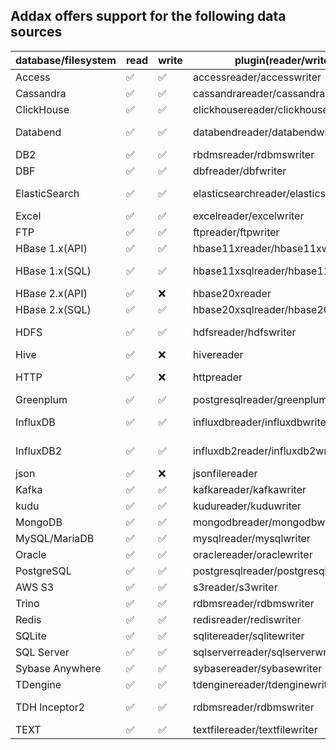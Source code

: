 ## Addax offers support for the following data sources

| database/filesystem | read | write | plugin(reader/writer)                   | memo                            |
|---------------------|------|-------|-----------------------------------------|---------------------------------|
| Access              | :white_check_mark:    | :white_check_mark:     | accessreader/accesswriter               | suuport [Access][9]             |
| Cassandra           | :white_check_mark:    | :white_check_mark:     | cassandrareader/cassandrawriter         |                                 |
| ClickHouse          | :white_check_mark:    | :white_check_mark:     | clickhousereader/clickhousewriter       |                                 |
| Databend            | :white_check_mark:    | :white_check_mark:     | databendreader/databendwriter           | support [Databend][8]           |
| DB2                 | :white_check_mark:    | :white_check_mark:     | rbdmsreader/rdbmswriter                 | not fully tested                |
| DBF                 | :white_check_mark:    | :white_check_mark:     | dbfreader/dbfwriter                     |                                 |
| ElasticSearch       | :white_check_mark:    | :white_check_mark:     | elasticsearchreader/elasticsearchwriter | originally from [@Kestrong][1]  |
| Excel               | :white_check_mark:    | :white_check_mark:     | excelreader/excelwriter                 |                                 |
| FTP                 | :white_check_mark:    | :white_check_mark:     | ftpreader/ftpwriter                     |                                 |
| HBase 1.x(API)      | :white_check_mark:    | :white_check_mark:     | hbase11xreader/hbase11xwriter           | use HBASE API                   |
| HBase 1.x(SQL)      | :white_check_mark:    | :white_check_mark:     | hbase11xsqlreader/hbase11xsqlwriter     | use Phoenix[Phoenix][2]         |
| HBase 2.x(API)      | :white_check_mark:    | :x:     | hbase20xreader                          | use HBase API                   |
| HBase 2.x(SQL)      | :white_check_mark:    | :white_check_mark:     | hbase20xsqlreader/hbase20xsqlwriter     | via [Phoenix][2]                |
| HDFS                | :white_check_mark:    | :white_check_mark:     | hdfsreader/hdfswriter                   | support HDFS 2.0 or later       |
| Hive                | :white_check_mark:    | :x:     | hivereader                              |                                 |
| HTTP                | :white_check_mark:    | :x:     | httpreader                              | support RestFul API             |
| Greenplum           | :white_check_mark:    | :white_check_mark:     | postgresqlreader/greenplumwriter        |                                 |
| InfluxDB            | :white_check_mark:    | :white_check_mark:     | influxdbreader/influxdbwriter           | ONLY support InfluxDB 1.x       |
| InfluxDB2           | :white_check_mark:    | :white_check_mark:     | influxdb2reader/influxdb2writer         | ONLY InfluxDB 2.0 or later      |
| json                | :white_check_mark:    | :x:     | jsonfilereader                          |                                 |
| Kafka               | :white_check_mark:    | :white_check_mark:     | kafkareader/kafkawriter                 |                                 |
| kudu                | :white_check_mark:    | :white_check_mark:     | kudureader/kuduwriter                   |                                 |
| MongoDB             | :white_check_mark:    | :white_check_mark:     | mongodbreader/mongodbwriter             |                                 |
| MySQL/MariaDB       | :white_check_mark:    | :white_check_mark:     | mysqlreader/mysqlwriter                 |                                 |
| Oracle              | :white_check_mark:    | :white_check_mark:     | oraclereader/oraclewriter               |                                 |
| PostgreSQL          | :white_check_mark:    | :white_check_mark:     | postgresqlreader/postgresqlwriter       |                                 |
| AWS S3              | :white_check_mark:    | :white_check_mark:     | s3reader/s3writer                       | [AWS S3][6], [MinIO][7]         |
| Trino               | :white_check_mark:    | :white_check_mark:     | rdbmsreader/rdbmswriter                 | [trino][3]                      |
| Redis               | :white_check_mark:    | :white_check_mark:     | redisreader/rediswriter                 |                                 |
| SQLite              | :white_check_mark:    | :white_check_mark:     | sqlitereader/sqlitewriter               |                                 |
| SQL Server          | :white_check_mark:    | :white_check_mark:     | sqlserverreader/sqlserverwriter         |                                 |
| Sybase Anywhere     | :white_check_mark:    | :white_check_mark:     | sybasereader/sybasewriter               |                                 |
| TDengine            | :white_check_mark:    | :white_check_mark:     | tdenginereader/tdenginewriter           | [TDengine][4]                   |
| TDH Inceptor2       | :white_check_mark:    | :white_check_mark:     | rdbmsreader/rdbmswriter                 | [Transwarp TDH][5] 5.1 or later |
| TEXT                | :white_check_mark:    | :white_check_mark:     | textfilereader/textfilewriter           |                                 |

[1]: https://github.com/Kestrong/datax-elasticsearch

[2]: https://phoenix.apache.org

[3]: https://trino.io

[4]: https://www.taosdata.com/cn/

[5]: http://transwarp.cn/

[6]: https://aws.amazon.com/s3

[7]: https://min.io/

[8]: https://databend.rs

[9]: https://en.wikipedia.org/wiki/Microsoft_Access
